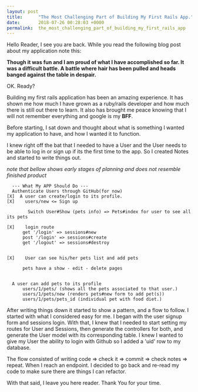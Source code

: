 ```yaml
---
layout: post
title:      "The Most Challenging Part of Building My First Rails App."
date:       2018-07-26 00:28:03 +0000
permalink:  the_most_challenging_part_of_building_my_first_rails_app
---
```



Hello Reader, I see you are back. While you read the following blog post about my application note this:

**Though it was fun and I am proud of what I have accomplished so far. It was a difficult battle. A battle where hair has been pulled and heads banged against the table in despair.**

OK. Ready?

Building my first rails application has been an amazing experience. It has shown me how much I have grown as a ruby/rails developer and how much there is still out there to learn. It also has brought me peace knowing that I will not remember everything and google is my **BFF**. 

Before starting, I sat down and thought about what is something I wanted my application to have, and how I wanted it to function. 

I knew right off the bat that I needed to have a User and the User needs to be able to log in or sign up if its the first time to the app. So I created Notes and started to write things out. 

*note that bellow shows early stages of planning and does not resemble finished product*

```
  --- What My APP Should Do ---
  Authenticate Users through GitHub(for now)
[X]  A user can create/login to its profile.
[X]    users/new <= Sign up

        Switch User#Show (pets info) => Pets#index for user to see all its pets

[X]    login route
      get '/login' => sessions#new
      post '/login' => sessions#create
      get '/logout' => sessions#destroy


[X]    User can see his/her pets list and add pets

      pets have a show - edit - delete pages


  A user can add pets to its profile
      users/1/pets/ (shows all the pets associated to that user.)
      users/1/pets/new (renders pets#new form to add pet(s))
      users/1/pets/pets_id (individual pet with food diet.)
```

After writing things down it started to show a pattern, and a flow to follow. I started with what I considered easy for me. I began with the user signup form and sessions login. With that, I knew that I needed to start setting my routes for User and Sessions, then generate the controllers for both, and generate the User model with its corresponding table. I knew I wanted to give my User the ability to login with Github so I added a 'uid' row to my database. 

The flow consisted of writing code => check it => commit => check notes => repeat. When I reach an endpoint. I decided to go back and re-read my code to make sure there are things I can refactor. 

With that said, I leave you here reader. Thank You for your time. 


